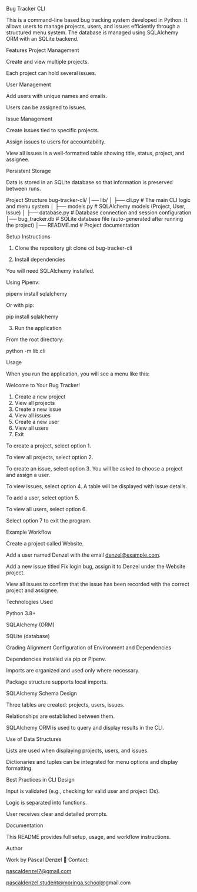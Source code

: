 Bug Tracker CLI

This is a command-line based bug tracking system developed in Python.
It allows users to manage projects, users, and issues efficiently through a structured menu system.
The database is managed using SQLAlchemy ORM with an SQLite backend.

Features
Project Management

Create and view multiple projects.

Each project can hold several issues.

User Management

Add users with unique names and emails.

Users can be assigned to issues.

Issue Management

Create issues tied to specific projects.

Assign issues to users for accountability.

View all issues in a well-formatted table showing title, status, project, and assignee.

Persistent Storage

Data is stored in an SQLite database so that information is preserved between runs.

Project Structure
bug-tracker-cli/
│── lib/
│   ├── cli.py       # The main CLI logic and menu system
│   ├── models.py    # SQLAlchemy models (Project, User, Issue)
│   ├── database.py  # Database connection and session configuration
│── bug_tracker.db   # SQLite database file (auto-generated after running the project)
│── README.md        # Project documentation

Setup Instructions
1. Clone the repository
git clone <your-repo-url>
cd bug-tracker-cli

2. Install dependencies

You will need SQLAlchemy installed.

Using Pipenv:

pipenv install sqlalchemy


Or with pip:

pip install sqlalchemy

3. Run the application

From the root directory:

python -m lib.cli

Usage

When you run the application, you will see a menu like this:

Welcome to Your Bug Tracker!
1. Create a new project
2. View all projects
3. Create a new issue
4. View all issues
5. Create a new user
6. View all users
7. Exit


To create a project, select option 1.

To view all projects, select option 2.

To create an issue, select option 3. You will be asked to choose a project and assign a user.

To view issues, select option 4. A table will be displayed with issue details.

To add a user, select option 5.

To view all users, select option 6.

Select option 7 to exit the program.

Example Workflow

Create a project called Website.

Add a user named Denzel with the email denzel@example.com.

Add a new issue titled Fix login bug, assign it to Denzel under the Website project.

View all issues to confirm that the issue has been recorded with the correct project and assignee.

Technologies Used

Python 3.8+

SQLAlchemy (ORM)

SQLite (database)

Grading Alignment
Configuration of Environment and Dependencies

Dependencies installed via pip or Pipenv.

Imports are organized and used only where necessary.

Package structure supports local imports.

SQLAlchemy Schema Design

Three tables are created: projects, users, issues.

Relationships are established between them.

SQLAlchemy ORM is used to query and display results in the CLI.

Use of Data Structures

Lists are used when displaying projects, users, and issues.

Dictionaries and tuples can be integrated for menu options and display formatting.

Best Practices in CLI Design

Input is validated (e.g., checking for valid user and project IDs).

Logic is separated into functions.

User receives clear and detailed prompts.

Documentation

This README provides full setup, usage, and workflow instructions.

Author

Work by Pascal Denzel
📧 Contact:

pascaldenzel7@gmail.com

pascaldenzel.student@moringa.school@gmail.com
